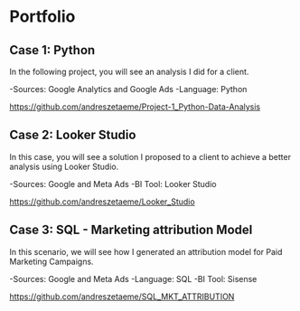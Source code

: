 # Portfolio

## Case 1: Python

In the following project, you will see an analysis I did for a client.

-Sources: Google Analytics and Google Ads
-Language: Python

https://github.com/andreszetaeme/Project-1_Python-Data-Analysis 


## Case 2: Looker Studio

In this case, you will see a solution I proposed to a client to achieve a better analysis using Looker Studio.

-Sources: Google and Meta Ads
-BI Tool: Looker Studio

https://github.com/andreszetaeme/Looker_Studio

## Case 3: SQL - Marketing attribution Model

In this scenario, we will see how I generated an attribution model for Paid Marketing Campaigns.

-Sources: Google and Meta Ads
-Language: SQL
-BI Tool: Sisense

https://github.com/andreszetaeme/SQL_MKT_ATTRIBUTION
